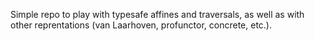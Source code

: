 Simple repo to play with typesafe affines and traversals, as well as with other reprentations (van Laarhoven, profunctor, concrete, etc.).